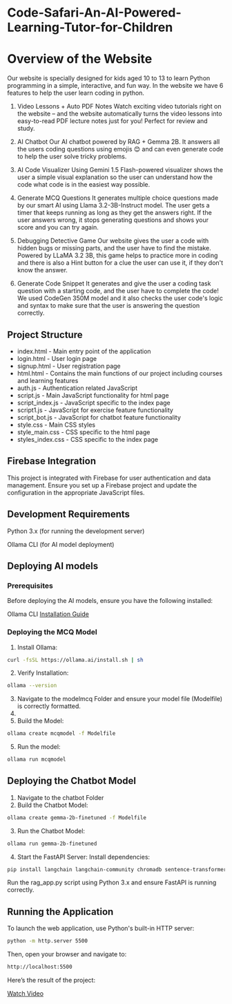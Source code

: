 # Code-Safari-An-AI-Powered-Learning-Tutor-for-Children
# Overview of the Website

Our website is specially designed for kids aged 10 to 13 to learn Python programming in a simple, interactive, and fun way. In the website we have 6 features to help the user learn coding in python.

1. Video Lessons + Auto PDF Notes
Watch exciting video tutorials right on the website – and the website automatically turns the video lessons into easy-to-read PDF lecture notes just for you! Perfect for review and study.

2. AI Chatbot
Our AI chatbot powered by RAG + Gemma 2B. It answers all the users coding questions using emojis 😊 and can even generate code to help the user solve tricky problems.

3. AI Code Visualizer
Using Gemini 1.5 Flash-powered visualizer shows the user a simple visual explanation so the user can understand how the code what code is in the easiest way possible.

4. Generate MCQ Questions
It generates multiple choice questions made by our smart AI using Llama 3.2-3B-Instruct model. The user gets a timer that keeps running as long as they get the answers right. If the user answers wrong, it stops generating questions and shows your score and you can try again.

5. Debugging Detective Game
Our website gives the user a code with hidden bugs or missing parts, and the user have to find the mistake. Powered by LLaMA 3.2 3B, this game helps to practice more in coding and there is also a Hint button for a clue the user can use it, if they don't know the answer.

6. Generate Code Snippet
It generates and give the user a coding task question with a starting code, and the user have to complete the code! We used CodeGen 350M model and it also checks the user code's logic and syntax to make sure that the user is answering the question correctly.

## Project Structure
* index.html - Main entry point of the application
* login.html - User login page
* signup.html - User registration page
* html.html - Contains the main functions of our project including courses and learning features
* auth.js - Authentication related JavaScript
* script.js - Main JavaScript functionality for html page
* script_index.js - JavaScript specific to the index page
* script1.js - JavaScript for exercise feature functionality
* script_bot.js - JavaScript for chatbot feature functionality
* style.css - Main CSS styles
* style_main.css - CSS specific to the html page
* styles_index.css - CSS specific to the index page

## Firebase Integration
This project is integrated with Firebase for user authentication and data management. Ensure you set up a Firebase project and update the configuration in the appropriate JavaScript files.

## Development Requirements
Python 3.x (for running the development server)

Ollama CLI (for AI model deployment)

## Deploying AI models
### Prerequisites
Before deploying the AI models, ensure you have the following installed:

Ollama CLI [Installation Guide](https://ollama.com/download)

### Deploying the MCQ Model
1. Install Ollama:
```bash
curl -fsSL https://ollama.ai/install.sh | sh
```
2. Verify Installation:
```bash
ollama --version
```
3. Navigate to the modelmcq Folder and ensure your model file (Modelfile) is correctly formatted.
4. 
5. Build the Model:
```bash
ollama create mcqmodel -f Modelfile
```
5. Run the model:
```bash
ollama run mcqmodel
```

## Deploying the Chatbot Model
1. Navigate to the chatbot Folder
2. Build the Chatbot Model:
```bash
ollama create gemma-2b-finetuned -f Modelfile
```
3. Run the Chatbot Model:
```bash
ollama run gemma-2b-finetuned
```
4. Start the FastAPI Server: Install dependencies:
```bash
pip install langchain langchain-community chromadb sentence-transformers ollama fastapi uvicorn
```
Run the rag_app.py script using Python 3.x and ensure FastAPI is running correctly.

## Running the Application

To launch the web application, use Python's built-in HTTP server:
```bash
python -m http.server 5500
```
Then, open your browser and navigate to:
```bash
http://localhost:5500
```
Here’s the result of the project:

[Watch Video](https://drive.google.com/file/d/1rq8n1TRkAkZZA3frPuEfSGABwWKDRSE8/view?usp=sharing)
